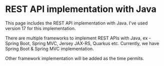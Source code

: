 # REST API implementation with Java

This page includes the REST API implementation with Java. I've used version 17 for this implementation. 

There are multiple frameworks to implement REST APIs with Java, ex - Spring Boot, Spring MVC, Jersey JAX-RS, Quarkus etc. Currently, we have Spring Boot & Spring MVC implementation.

Other framework implementation will be added as the time permits.
